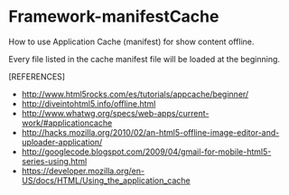 Framework-manifestCache
===================
How to use Application Cache (manifest) for show content offline.

Every file listed in the cache manifest file will be loaded at the beginning.

[REFERENCES]

- http://www.html5rocks.com/es/tutorials/appcache/beginner/
- http://diveintohtml5.info/offline.html
- http://www.whatwg.org/specs/web-apps/current-work/#applicationcache
- http://hacks.mozilla.org/2010/02/an-html5-offline-image-editor-and-uploader-application/
- http://googlecode.blogspot.com/2009/04/gmail-for-mobile-html5-series-using.html
- https://developer.mozilla.org/en-US/docs/HTML/Using_the_application_cache
